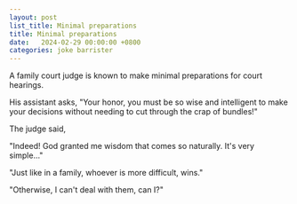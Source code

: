 ```yaml
---
layout: post
list_title: Minimal preparations
title: Minimal preparations
date:   2024-02-29 00:00:00 +0800
categories: joke barrister
---
```


A family court judge is known to make minimal preparations for court hearings.

His assistant asks, "Your honor, you must be so wise and intelligent to make
your decisions without needing to cut through the crap of bundles!"

The judge said,

"Indeed! God granted me wisdom that comes so naturally. It's very simple..."

"Just like in a family, whoever is more difficult, wins."

"Otherwise, I can't deal with them, can I?"
